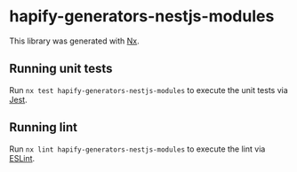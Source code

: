 # hapify-generators-nestjs-modules

This library was generated with [Nx](https://nx.dev).

## Running unit tests

Run `nx test hapify-generators-nestjs-modules` to execute the unit tests via
[Jest](https://jestjs.io).

## Running lint

Run `nx lint hapify-generators-nestjs-modules` to execute the lint via
[ESLint](https://eslint.org/).
